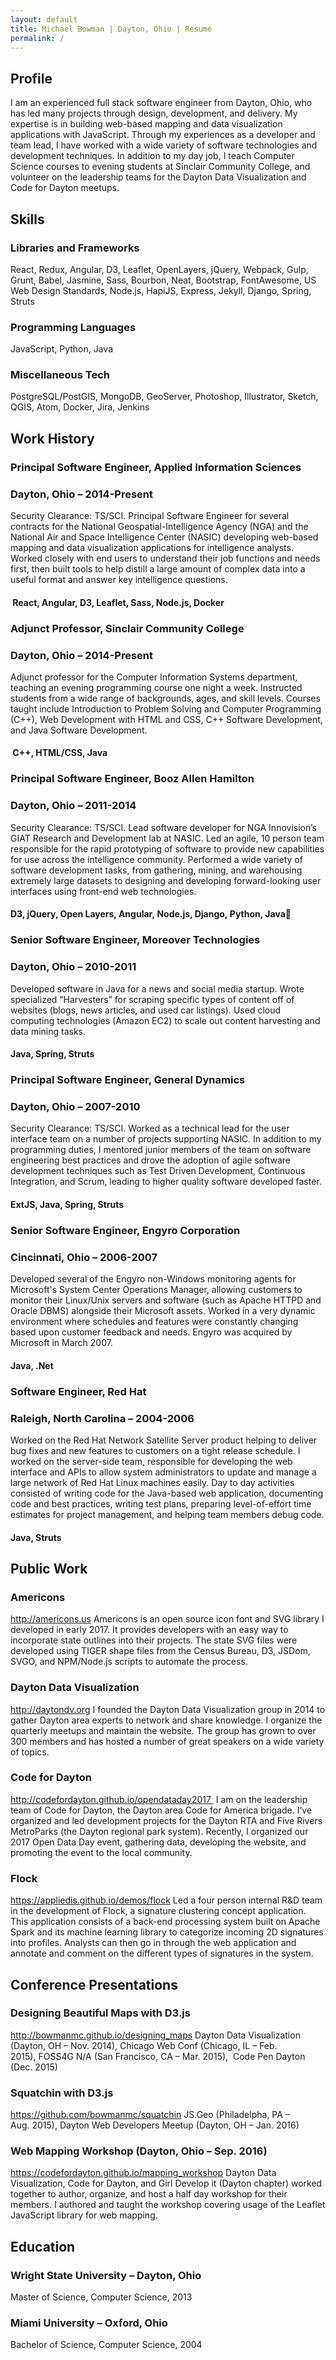 ```yaml
---
layout: default
title: Michael Bowman | Dayton, Ohio | Resume
permalink: /
---
```


## Profile
I am an experienced full stack software engineer from Dayton, Ohio, who has led many projects through design, development, and delivery. My expertise is in building web-based mapping and data visualization applications with JavaScript. Through my experiences as a developer and team lead, I have worked with a wide variety of software technologies and development techniques. In addition to my day job, I teach Computer Science courses to evening students at Sinclair Community College, and volunteer on the leadership teams for the Dayton Data Visualization and Code for Dayton meetups. 

## Skills

### Libraries and Frameworks
React, Redux, Angular, D3, Leaflet, OpenLayers, jQuery, Webpack, Gulp, Grunt, Babel, Jasmine, Sass, Bourbon, Neat, Bootstrap, FontAwesome, US Web Design Standards, Node.js, HapiJS, Express, Jekyll, Django, Spring, Struts

### Programming Languages
JavaScript, Python, Java

### Miscellaneous Tech
PostgreSQL/PostGIS, MongoDB,
GeoServer, Photoshop, Illustrator, Sketch,
QGIS, Atom, Docker, Jira, Jenkins

## Work History
### Principal Software Engineer, Applied Information Sciences
### Dayton, Ohio – 2014-Present
Security Clearance: TS/SCI. Principal Software Engineer for several contracts for the National Geospatial-Intelligence Agency (NGA) and the National Air and Space Intelligence Center (NASIC) developing web-based mapping and data visualization applications for intelligence analysts. Worked closely with end users to understand their job functions and needs first, then built tools to help distill a large amount of complex data into a useful format and answer key intelligence questions. 
####  React, Angular, D3, Leaflet, Sass, Node.js, Docker

### Adjunct Professor, Sinclair Community College
### Dayton, Ohio – 2014-Present
Adjunct professor for the Computer Information Systems department, teaching an evening programming course one night a week. Instructed students from a wide range of backgrounds, ages, and skill levels. Courses taught include Introduction to Problem Solving and Computer Programming (C++), Web Development with HTML and CSS, C++ Software Development, and Java Software Development.
####  C++, HTML/CSS, Java

### Principal Software Engineer, Booz Allen Hamilton
### Dayton, Ohio – 2011-2014
Security Clearance: TS/SCI. Lead software developer for NGA Innovision’s GIAT Research and Development lab at NASIC. Led an agile, 10 person team responsible for the rapid prototyping of software to provide new capabilities for use across the intelligence community. Performed a wide variety of software development tasks, from gathering, mining, and warehousing extremely large datasets to designing and developing forward-looking user interfaces using front-end web technologies.
#### D3, jQuery, Open Layers, Angular, Node.js, Django, Python, Java

### Senior Software Engineer, Moreover Technologies
### Dayton, Ohio – 2010-2011
Developed software in Java for a news and social media startup. Wrote specialized “Harvesters” for scraping specific types of content off of websites (blogs, news articles, and used car listings). Used cloud computing technologies (Amazon EC2) to scale out content harvesting and data mining tasks.
#### Java, Spring, Struts

### Principal Software Engineer, General Dynamics
### Dayton, Ohio – 2007-2010
Security Clearance: TS/SCI. Worked as a technical lead for the user interface team on a number of projects supporting NASIC. In addition to my programming duties, I mentored junior members of the team on software engineering best practices and drove the adoption of agile software development techniques such as Test Driven Development, Continuous Integration, and Scrum, leading to higher quality software developed faster.
#### ExtJS, Java, Spring, Struts

### Senior Software Engineer, Engyro Corporation
### Cincinnati, Ohio – 2006-2007
Developed several of the Engyro non-Windows monitoring agents for Microsoft's System Center Operations Manager, allowing customers to monitor their Linux/Unix servers and software (such as Apache HTTPD and Oracle DBMS) alongside their Microsoft assets. Worked in a very dynamic environment where schedules and features were constantly changing based upon customer feedback and needs. Engyro was acquired by Microsoft in March 2007.
#### Java, .Net

### Software Engineer, Red Hat
### Raleigh, North Carolina – 2004-2006
Worked on the Red Hat Network Satellite Server product helping to deliver bug fixes and new features to customers on a tight release schedule. I worked on the server-side team, responsible for developing the web interface and APIs to allow system administrators to update and manage a large network of Red Hat Linux machines easily. Day to day activities consisted of writing code for the Java-based web application, documenting code and best practices, writing test plans, preparing level-of-effort time estimates for project management, and helping team members debug code.
#### Java, Struts


## Public Work
### Americons
http://americons.us
Americons is an open source icon font and SVG library I developed in early 2017. It provides developers with an easy way to incorporate state outlines into their projects. The state SVG files were developed using TIGER shape files from the Census Bureau, D3, JSDom, SVGO, and NPM/Node.js scripts to automate the process.

### Dayton Data Visualization
http://daytondv.org
I founded the Dayton Data Visualization group in 2014 to gather Dayton area experts to network and share knowledge. I organize the quarterly meetups and maintain the website. The group has grown to over 300 members and has hosted a number of great speakers on a wide variety of topics.

### Code for Dayton
http://codefordayton.github.io/opendataday2017 
I am on the leadership team of Code for Dayton, the Dayton area Code for America brigade. I’ve organized and led development projects for the Dayton RTA and Five Rivers MetroParks (the Dayton regional park system). Recently, I organized our 2017 Open Data Day event, gathering data, developing the website, and promoting the event to the local community.

### Flock
https://appliedis.github.io/demos/flock
Led a four person internal R&D team in the development of Flock, a signature clustering concept application. This application consists of a back-end processing system built on Apache Spark and its machine learning library to categorize incoming 2D signatures into profiles. Analysts can then go in through the web application and annotate and comment on the different types of signatures in the system.


## Conference Presentations
### Designing Beautiful Maps with D3.js
http://bowmanmc.github.io/designing_maps
Dayton Data Visualization (Dayton, OH – Nov. 2014), Chicago Web Conf (Chicago, IL – Feb. 2015), FOSS4G N/A (San Francisco, CA – Mar. 2015),  Code Pen Dayton (Dec. 2015)

### Squatchin with D3.js
https://github.com/bowmanmc/squatchin
JS.Geo (Philadelpha, PA – Aug. 2015), Dayton Web Developers Meetup (Dayton, OH – Jan. 2016)

### Web Mapping Workshop (Dayton, Ohio – Sep. 2016)
https://codefordayton.github.io/mapping_workshop
Dayton Data Visualization, Code for Dayton, and Girl Develop it (Dayton chapter) worked together to author, organize, and host a half day workshop for their members. I authored and taught the workshop covering usage of the Leaflet JavaScript library for web mapping.


## Education
### Wright State University – Dayton, Ohio
Master of Science, Computer Science, 2013

### Miami University – Oxford, Ohio
Bachelor of Science, Computer Science, 2004
